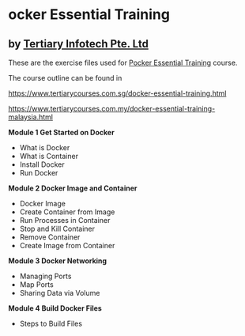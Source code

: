 # ocker Essential Training
## by [Tertiary Infotech Pte. Ltd](https://www.tertiarycourses.com.sg/)

These are the exercise files used for [Pocker Essential Training](https://www.tertiarycourses.com.sg/docker-essential-training.html) course. 

The course outline can be found in 

https://www.tertiarycourses.com.sg/docker-essential-training.html

https://www.tertiarycourses.com.my/docker-essential-training-malaysia.html

<p><strong>Module 1 Get Started on Docker</strong></p>
<ul>
<li>What is Docker</li>
<li>What is Container</li>
<li>Install Docker</li>
<li>Run Docker</li>
</ul>
<p><strong>Module 2 Docker Image and Container</strong></p>
<ul>
<li>Docker Image</li>
<li>Create Container from Image</li>
<li>Run Processes in Container</li>
<li>Stop and Kill Container</li>
<li>Remove Container</li>
<li>Create Image from Container</li>
</ul>
<p><strong>Module 3 Docker Networking</strong></p>
<ul>
<li>Managing Ports</li>
<li>Map Ports</li>
<li>Sharing Data via Volume</li>
</ul>
<p><strong>Module 4 Build Docker Files</strong></p>
<ul>
<li>Steps to Build Files</li>
</ul>
